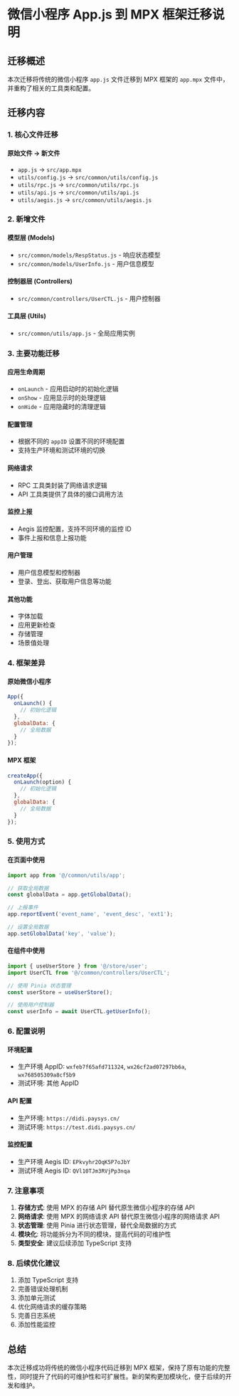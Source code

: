 # 微信小程序 App.js 到 MPX 框架迁移说明

## 迁移概述

本次迁移将传统的微信小程序 `app.js` 文件迁移到 MPX 框架的 `app.mpx` 文件中，并重构了相关的工具类和配置。

## 迁移内容

### 1. 核心文件迁移

#### 原始文件 → 新文件
- `app.js` → `src/app.mpx`
- `utils/config.js` → `src/common/utils/config.js`
- `utils/rpc.js` → `src/common/utils/rpc.js`
- `utils/api.js` → `src/common/utils/api.js`
- `utils/aegis.js` → `src/common/utils/aegis.js`

### 2. 新增文件

#### 模型层 (Models)
- `src/common/models/RespStatus.js` - 响应状态模型
- `src/common/models/UserInfo.js` - 用户信息模型

#### 控制器层 (Controllers)
- `src/common/controllers/UserCTL.js` - 用户控制器

#### 工具层 (Utils)
- `src/common/utils/app.js` - 全局应用实例

### 3. 主要功能迁移

#### 应用生命周期
- `onLaunch` - 应用启动时的初始化逻辑
- `onShow` - 应用显示时的处理逻辑
- `onHide` - 应用隐藏时的清理逻辑

#### 配置管理
- 根据不同的 `appID` 设置不同的环境配置
- 支持生产环境和测试环境的切换

#### 网络请求
- RPC 工具类封装了网络请求逻辑
- API 工具类提供了具体的接口调用方法

#### 监控上报
- Aegis 监控配置，支持不同环境的监控 ID
- 事件上报和信息上报功能

#### 用户管理
- 用户信息模型和控制器
- 登录、登出、获取用户信息等功能

#### 其他功能
- 字体加载
- 应用更新检查
- 存储管理
- 场景值处理

### 4. 框架差异

#### 原始微信小程序
```javascript
App({
  onLaunch() {
    // 初始化逻辑
  },
  globalData: {
    // 全局数据
  }
});
```

#### MPX 框架
```javascript
createApp({
  onLaunch(option) {
    // 初始化逻辑
  },
  globalData: {
    // 全局数据
  }
});
```

### 5. 使用方式

#### 在页面中使用
```javascript
import app from '@/common/utils/app';

// 获取全局数据
const globalData = app.getGlobalData();

// 上报事件
app.reportEvent('event_name', 'event_desc', 'ext1');

// 设置全局数据
app.setGlobalData('key', 'value');
```

#### 在组件中使用
```javascript
import { useUserStore } from '@/store/user';
import UserCTL from '@/common/controllers/UserCTL';

// 使用 Pinia 状态管理
const userStore = useUserStore();

// 使用用户控制器
const userInfo = await UserCTL.getUserInfo();
```

### 6. 配置说明

#### 环境配置
- 生产环境 AppID: `wxfeb7f65afd711324`, `wx26cf2ad07297bb6a`, `wx768505309a8cf5b9`
- 测试环境: 其他 AppID

#### API 配置
- 生产环境: `https://didi.paysys.cn/`
- 测试环境: `https://test.didi.paysys.cn/`

#### 监控配置
- 生产环境 Aegis ID: `EPkvyhr2OqK5P7oJbY`
- 测试环境 Aegis ID: `QVl10TJm3RVjPp3nqa`

### 7. 注意事项

1. **存储方式**: 使用 MPX 的存储 API 替代原生微信小程序的存储 API
2. **网络请求**: 使用 MPX 的网络请求 API 替代原生微信小程序的网络请求 API
3. **状态管理**: 使用 Pinia 进行状态管理，替代全局数据的方式
4. **模块化**: 将功能拆分为不同的模块，提高代码的可维护性
5. **类型安全**: 建议后续添加 TypeScript 支持

### 8. 后续优化建议

1. 添加 TypeScript 支持
2. 完善错误处理机制
3. 添加单元测试
4. 优化网络请求的缓存策略
5. 完善日志系统
6. 添加性能监控

## 总结

本次迁移成功将传统的微信小程序代码迁移到 MPX 框架，保持了原有功能的完整性，同时提升了代码的可维护性和可扩展性。新的架构更加模块化，便于后续的开发和维护。
